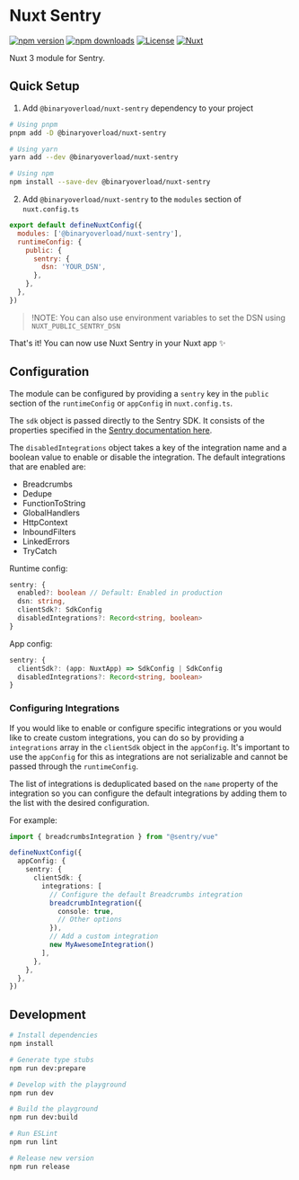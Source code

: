 # Nuxt Sentry

[![npm version][npm-version-src]][npm-version-href]
[![npm downloads][npm-downloads-src]][npm-downloads-href]
[![License][license-src]][license-href]
[![Nuxt][nuxt-src]][nuxt-href]

Nuxt 3 module for Sentry.

## Quick Setup

1. Add `@binaryoverload/nuxt-sentry` dependency to your project

```bash
# Using pnpm
pnpm add -D @binaryoverload/nuxt-sentry

# Using yarn
yarn add --dev @binaryoverload/nuxt-sentry

# Using npm
npm install --save-dev @binaryoverload/nuxt-sentry
```

2. Add `@binaryoverload/nuxt-sentry` to the `modules` section of `nuxt.config.ts`

```js
export default defineNuxtConfig({
  modules: ['@binaryoverload/nuxt-sentry'],
  runtimeConfig: {
    public: {
      sentry: {
        dsn: 'YOUR_DSN',
      },
    },
  },
})
```

> !NOTE: You can also use environment variables to set the DSN using `NUXT_PUBLIC_SENTRY_DSN`

That's it! You can now use Nuxt Sentry in your Nuxt app ✨

## Configuration

The module can be configured by providing a `sentry` key in the `public` section of the `runtimeConfig` or `appConfig` in `nuxt.config.ts`.

The `sdk` object is passed directly to the Sentry SDK. It consists of the properties specified in the [Sentry documentation here](https://docs.sentry.io/platforms/javascript/configuration/options/).

The `disabledIntegrations` object takes a key of the integration name and a boolean value to enable or disable the integration. The default integrations that are enabled are:
- Breadcrumbs
- Dedupe
- FunctionToString
- GlobalHandlers
- HttpContext
- InboundFilters
- LinkedErrors
- TryCatch

Runtime config:

```ts
sentry: {
  enabled?: boolean // Default: Enabled in production
  dsn: string,
  clientSdk?: SdkConfig
  disabledIntegrations?: Record<string, boolean>
}
```

App config:

```ts
sentry: {
  clientSdk?: (app: NuxtApp) => SdkConfig | SdkConfig
  disabledIntegrations?: Record<string, boolean>
}
```

### Configuring Integrations
If you would like to enable or configure specific integrations or you would like to create custom integrations, you can do so by providing a `integrations` array in the `clientSdk` object in the `appConfig`. It's important to use the `appConfig` for this as integrations are not serializable and cannot be passed through the `runtimeConfig`.

The list of integrations is deduplicated based on the `name` property of the integration so you can configure the default integrations by adding them to the list with the desired configuration.

For example:

```ts
import { breadcrumbsIntegration } from "@sentry/vue"

defineNuxtConfig({
  appConfig: {
    sentry: {
      clientSdk: {
        integrations: [
          // Configure the default Breadcrumbs integration
          breadcrumbIntegration({
            console: true,
            // Other options
          }),
          // Add a custom integration
          new MyAwesomeIntegration()
        ],
      },
    },
  },
})
```

## Development

```bash
# Install dependencies
npm install

# Generate type stubs
npm run dev:prepare

# Develop with the playground
npm run dev

# Build the playground
npm run dev:build

# Run ESLint
npm run lint

# Release new version
npm run release
```

<!-- Badges -->

[npm-version-src]: https://img.shields.io/npm/v/@binaryoverload/nuxt-sentry/latest.svg?style=flat&colorA=18181B&colorB=28CF8D
[npm-version-href]: https://npmjs.com/package/@binaryoverload/nuxt-sentry
[npm-downloads-src]: https://img.shields.io/npm/dm/@binaryoverload/nuxt-sentry.svg?style=flat&colorA=18181B&colorB=28CF8D
[npm-downloads-href]: https://npmjs.com/package/@binaryoverload/nuxt-sentry
[license-src]: https://img.shields.io/npm/l/@binaryoverload/nuxt-sentry.svg?style=flat&colorA=18181B&colorB=28CF8D
[license-href]: https://npmjs.com/package/@binaryoverload/nuxt-sentry
[nuxt-src]: https://img.shields.io/badge/Nuxt-18181B?logo=nuxt.js
[nuxt-href]: https://nuxt.com
